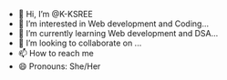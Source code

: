 - 👋 Hi, I’m @K-KSREE
- 👀 I’m interested in Web development and Coding...
- 🌱 I’m currently learning Web development and DSA...
- 💞️ I’m looking to collaborate on ...
- 📫 How to reach me <a href="mailto:kavyasreekusuma12@gmail.com"></a>
- 😄 Pronouns: She/Her


<!---
K-KSREE/K-KSREE is a ✨ special ✨ repository because its `README.md` (this file) appears on your GitHub profile.
You can click the Preview link to take a look at your changes.
--->
